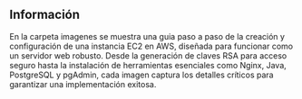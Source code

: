 
## Información
En la carpeta imagenes se muestra una  guia paso a paso  de la creación y configuración de una instancia EC2 en AWS, diseñada para funcionar como un servidor web robusto. Desde la generación de claves RSA para acceso seguro hasta la instalación de herramientas esenciales como Nginx, Java, PostgreSQL y pgAdmin, cada imagen captura los detalles críticos para garantizar una implementación exitosa.